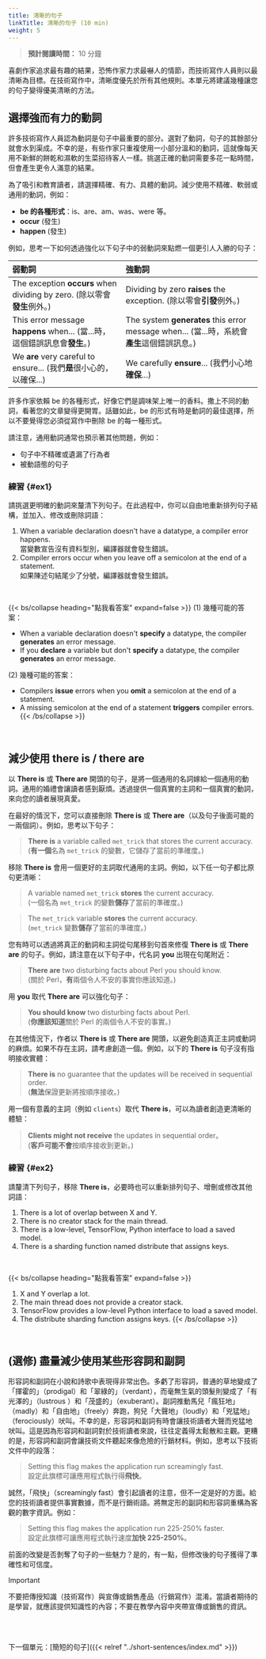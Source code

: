 ```yaml
---
title: 清晰的句子
linkTitle: 清晰的句子 (10 min)
weight: 5
---
```


> **預計閱讀時間：** 10 分鐘

喜劇作家追求最有趣的結果，恐怖作家力求最嚇人的情節，而技術寫作人員則以最清晰為目標。在技術寫作中，清晰度優先於所有其他規則。本單元將建議幾種讓您的句子變得優美清晰的方法。

## 選擇強而有力的動詞

許多技術寫作人員認為動詞是句子中最重要的部分。選對了動詞，句子的其餘部分就會水到渠成。不幸的是，有些作家只重複使用一小部分溫和的動詞，這就像每天用不新鮮的餅乾和濕軟的生菜招待客人一樣。挑選正確的動詞需要多花一點時間，但會產生更令人滿意的結果。

為了吸引和教育讀者，請選擇精確、有力、具體的動詞。減少使用不精確、軟弱或通用的動詞，例如：

* **be 的各種形式**：is、are、am、was、were 等。
* **occur** (發生)
* **happen** (發生)

例如，思考一下如何透過強化以下句子中的弱動詞來點燃一個更引人入勝的句子：

| 弱動詞 | 強動詞 |
| :--- | :--- |
| The exception **occurs** when dividing by zero. (除以零會**發生**例外。) | Dividing by zero **raises** the exception. (除以零會**引發**例外。) |
| This error message **happens** when... (當...時，這個錯誤訊息會**發生**。) | The system **generates** this error message when... (當...時，系統會**產生**這個錯誤訊息。) |
| We **are** very careful to ensure... (我們**是**很小心的，以確保...) | We carefully **ensure**... (我們小心地**確保**...) |

許多作家依賴 be 的各種形式，好像它們是調味架上唯一的香料。撒上不同的動詞，看著您的文章變得更開胃。話雖如此，be 的形式有時是動詞的最佳選擇，所以不要覺得您必須從寫作中刪除 be 的每一種形式。

請注意，通用動詞通常也預示著其他問題，例如：

* 句子中不精確或遺漏了行為者
* 被動語態的句子

### 練習 {#ex1}

請挑選更明確的動詞來釐清下列句子。在此過程中，你可以自由地重新排列句子結構，並加入、修改或刪除詞語：

1. When a variable declaration doesn't have a datatype, a compiler error happens. <br/>當變數宣告沒有資料型別，編譯器就會發生錯誤。
2. Compiler errors occur when you leave off a semicolon at the end of a statement. <br/> 如果陳述句結尾少了分號，編譯器就會發生錯誤。

<br>

{{< bs/collapse heading="點我看答案" expand=false >}}
(1) 幾種可能的答案：

* When a variable declaration doesn't **specify** a datatype, the compiler **generates** an error message.
* If you **declare** a variable but don't **specify** a datatype, the compiler **generates** an error message.

(2) 幾種可能的答案：

* Compilers **issue** errors when you **omit** a semicolon at the end of a statement.
* A missing semicolon at the end of a statement **triggers** compiler errors.
{{< /bs/collapse >}}
<br/>

## 減少使用 there is / there are

以 **There is** 或 **There are** 開頭的句子，是將一個通用的名詞嫁給一個通用的動詞。通用的婚禮會讓讀者感到厭煩。透過提供一個真實的主詞和一個真實的動詞，來向您的讀者展現真愛。

在最好的情況下，您可以直接刪除 **There is** 或 **There are**（以及句子後面可能的一兩個詞）。例如，思考以下句子：

> **There is** a variable called `met_trick` that stores the current accuracy. <br/>
> (**有一個**名為 `met_trick` 的變數，它儲存了當前的準確度。)

移除 **There is** 會用一個更好的主詞取代通用的主詞。例如，以下任一句子都比原句更清晰：

> A variable named `met_trick` **stores** the current accuracy. <br/>
> (一個名為 `met_trick` 的變數**儲存**了當前的準確度。)

> The `met_trick` variable **stores** the current accuracy. <br />
> (`met_trick` 變數**儲存**了當前的準確度。)

您有時可以透過將真正的動詞和主詞從句尾移到句首來修復 **There is** 或 **There are** 的句子。例如，請注意在以下句子中，代名詞 **you** 出現在句尾附近：

> **There are** two disturbing facts about Perl you should know. <br/>
> (關於 Perl，**有**兩個令人不安的事實你應該知道。)

用 **you** 取代 **There are** 可以強化句子：

> **You should know** two disturbing facts about Perl. <br/>
> (**你應該知道**關於 Perl 的兩個令人不安的事實。)

在其他情況下，作者以 **There is** 或 **There are** 開頭，以避免創造真正主詞或動詞的麻煩。如果不存在主詞，請考慮創造一個。例如，以下的 **There is** 句子沒有指明接收實體：

> **There is** no guarantee that the updates will be received in sequential order. <br/>
> (**無法**保證更新將按順序接收。)

用一個有意義的主詞（例如 `clients`）取代 **There is**，可以為讀者創造更清晰的體驗： <br/>

> **Clients might not receive** the updates in sequential order。 <br/>
> (**客戶可能不會**按順序接收到更新。)

### 練習 {#ex2}

請釐清下列句子，移除 **There is**，必要時也可以重新排列句子、增刪或修改其他詞語：

1. There is a lot of overlap between X and Y.
2. There is no creator stack for the main thread.
3. There is a low-level, TensorFlow, Python interface to load a saved model.
4. There is a sharding function named distribute that assigns keys.

<br>

{{< bs/collapse heading="點我看答案" expand=false >}}
1. X and Y overlap a lot.
2. The main thread does not provide a creator stack.
3. TensorFlow provides a low-level Python interface to load a saved model.
4. The distribute sharding function assigns keys.
{{< /bs/collapse >}}

<br/>


## (選修) 盡量減少使用某些形容詞和副詞

形容詞和副詞在小說和詩歌中表現得非常出色。多虧了形容詞，普通的草地變成了「揮霍的」（prodigal）和「翠綠的」（verdant），而毫無生氣的頭髮則變成了「有光澤的」（lustrous ）和「茂盛的」（exuberant）。副詞推動馬兒「瘋狂地」（madly）和「自由地」（freely）奔跑，狗兒「大聲地」（loudly）和「兇猛地」（ferociously）吠叫。不幸的是，形容詞和副詞有時會讓技術讀者大聲而兇猛地吠叫。這是因為形容詞和副詞對於技術讀者來說，往往定義得太鬆散和主觀。更糟的是，形容詞和副詞會讓技術文件聽起來像危險的行銷材料。例如，思考以下技術文件中的段落：

> Setting this flag makes the application run screamingly fast.
> <br />
> 設定此旗標可讓應用程式執行得**飛快**。

誠然，「飛快」（screamingly fast）會引起讀者的注意，但不一定是好的方面。給您的技術讀者提供事實數據，而不是行銷術語。將無定形的副詞和形容詞重構為客觀的數字資訊。例如：

> Setting this flag makes the application run 225-250% faster.
> <br />
> 設定此旗標可讓應用程式執行速度**加快 225-250%**。

前面的改變是否剝奪了句子的一些魅力？是的，有一點，但修改後的句子獲得了準確性和可信度。

> [!IMPORTANT]
> 不要把傳授知識（技術寫作）與宣傳或銷售產品（行銷寫作）混淆。當讀者期待的是學習，就應該提供知識性的內容；不要在教學內容中夾帶宣傳或銷售的資訊。

<br /><br />

下一個單元：[簡短的句子]({{< relref "../short-sentences/index.md" >}})
